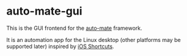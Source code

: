 # auto-mate-gui

This is the GUI frontend for the [auto-mate](https://github.com/alexcoder04/auto-mate) framework.

It is an automation app for the Linux desktop (other platforms may be supported later) inspired by [iOS Shortcuts](https://support.apple.com/guide/shortcuts/welcome/ios).
